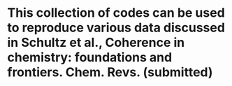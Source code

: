 # This collection of codes can be used to reproduce various data discussed in Schultz et al., Coherence in chemistry: foundations and frontiers. Chem. Revs. (submitted)
